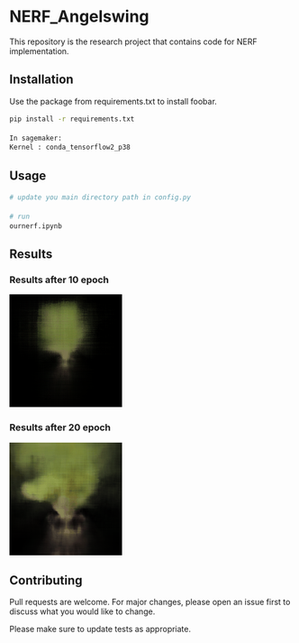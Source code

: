 # NERF_Angelswing
This repository is the research project that contains code for NERF implementation.

## Installation

Use the package from requirements.txt to install foobar.

```bash
pip install -r requirements.txt

In sagemaker:
Kernel : conda_tensorflow2_p38
```

## Usage

```bash
# update you main directory path in config.py

# run
ournerf.ipynb

```

## Results
### Results after 10 epoch
![img](https://github.com/aasman-angelswing/NERF_tensorflow/blob/357f09950d9676795635904885abfda643c2c009/output/videos/video.gif)
### Results after 20 epoch
![img](https://github.com/aasman-angelswing/NERF_tensorflow/blob/fedc8a97035aa366655c7b11240d2e89e0176271/output/videos/video20.gif)



## Contributing
Pull requests are welcome. For major changes, please open an issue first to discuss what you would like to change.

Please make sure to update tests as appropriate.
